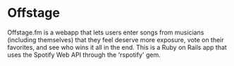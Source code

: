 # Offstage

Offstage.fm is a webapp that lets users enter songs from musicians (including themselves) that they feel deserve more exposure, vote on their favorites, and see who wins it all in the end. This is a Ruby on Rails app that uses the Spotify Web API through the 'rspotify' gem.
